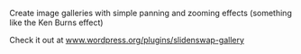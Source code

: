 Create image galleries with simple panning and zooming effects (something like the Ken Burns effect)

Check it out at www.wordpress.org/plugins/slidenswap-gallery
